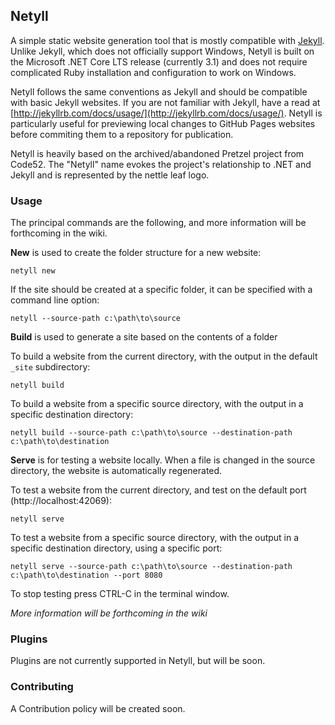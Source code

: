 ## Netyll

A simple static website generation tool that is mostly compatible with [Jekyll](https://github.com/jekyll/jekyll). Unlike Jekyll, which does not officially support Windows, Netyll is built on the Microsoft .NET Core LTS release (currently 3.1) and does not require complicated Ruby installation and configuration to work on Windows.

Netyll follows the same conventions as Jekyll and should be compatible with basic Jekyll websites. If you are not familiar with Jekyll, have a read at [http://jekyllrb.com/docs/usage/](http://jekyllrb.com/docs/usage/). Netyll is particularly useful for previewing local changes to GitHub Pages websites before commiting them to a repository for publication.

Netyll is heavily based on the archived/abandoned Pretzel project from Code52. The "Netyll" name evokes the project's relationship to .NET and Jekyll and is represented by the nettle leaf logo.

### Usage

The principal commands are the following, and more information will be forthcoming in the wiki.

**New** is used to create the folder structure for a new website:

    netyll new

If the site should be created at a specific folder, it can be specified with a command line option:

    netyll --source-path c:\path\to\source

**Build** is used to generate a site based on the contents of a folder

To build a website from the current directory, with the output in the default `_site` subdirectory:

    netyll build

To build a website from a specific source directory, with the output in a specific destination directory:

    netyll build --source-path c:\path\to\source --destination-path c:\path\to\destination

**Serve** is for testing a website locally. When a file is changed in the source directory, the website is automatically regenerated.

To test a website from the current directory, and test on the default port (http://localhost:42069):

    netyll serve

To test a website from a specific source directory, with the output in a specific destination directory, using a specific port:

    netyll serve --source-path c:\path\to\source --destination-path c:\path\to\destination --port 8080

To stop testing press CTRL-C in the terminal window.

*More information will be forthcoming in the wiki*

### Plugins

Plugins are not currently supported in Netyll, but will be soon.

### Contributing

A Contribution policy will be created soon.
